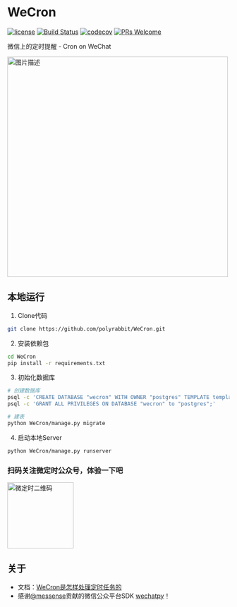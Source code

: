 # WeCron

[![license](https://img.shields.io/aur/license/yaourt.svg?style=flat-square)](https://github.com/polyrabbit/WeCron/blob/master/LICENSE)
[![Build Status](https://api.travis-ci.org/polyrabbit/WeCron.svg)](https://travis-ci.org/polyrabbit/WeCron)
[![codecov](https://codecov.io/gh/polyrabbit/WeCron/branch/master/graph/badge.svg)](https://codecov.io/gh/polyrabbit/WeCron)
[![PRs Welcome](https://img.shields.io/badge/PRs-welcome-brightgreen.svg)](https://github.com/polyrabbit/WeCron/pulls)

微信上的定时提醒 - Cron on WeChat

<p>
<a href="http://wecron.betacat.io" class="rich-diff-level-one">
  <img src="https://user-images.githubusercontent.com/2657334/34242455-7c9ae230-e656-11e7-8420-3da003d87ce5.jpeg" height="500" alt="图片描述" align=center />
</a>
</p>

## 本地运行

1. Clone代码

```bash
git clone https://github.com/polyrabbit/WeCron.git
```

2. 安装依赖包

```bash
cd WeCron
pip install -r requirements.txt
```

3. 初始化数据库

```bash
# 创建数据库
psql -c 'CREATE DATABASE "wecron" WITH OWNER "postgres" TEMPLATE template0 ENCODING="UTF8" CONNECTION LIMIT=-1;'
psql -c 'GRANT ALL PRIVILEGES ON DATABASE "wecron" to "postgres";'

# 建表
python WeCron/manage.py migrate
```

4. 启动本地Server

```bash
python WeCron/manage.py runserver
```

### 扫码关注微定时公众号，体验一下吧
<p>
<a href="http://wecron.betacat.io" class="rich-diff-level-one">
  <img src="https://camo.githubusercontent.com/6f87c83d4bb324babcf1fd94751cf1ead16be13e/687474703a2f2f7778332e73696e61696d672e636e2f6d773639302f61633437323334386c793166696c646438686d677a6a323037363037366467612e6a7067" alt="微定时二维码" data-canonical-src="http://wx3.sinaimg.cn/mw690/ac472348ly1fildd8hmgzj2076076dga.jpg" height="150">
</a>
</p>

## 关于

* 文档：[WeCron是怎样处理定时任务的
](http://blog.betacat.io/post/how-wecron-schedules/)
* 感谢[@messense](https://github.com/messense)贡献的微信公众平台SDK [wechatpy](http://docs.wechatpy.org)！
